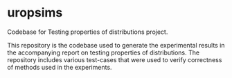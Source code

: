 # uropsims

Codebase for Testing properties of distributions project.

This repository is the codebase used to generate the experimental results in the accompanying report on testing properties of distributions. 
The repository includes various test-cases that were used to verify correctness of methods used in the experiments.
